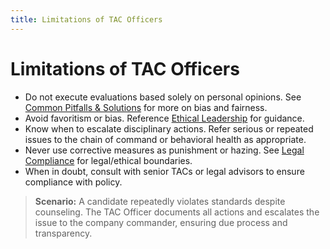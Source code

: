 ```yaml
---
title: Limitations of TAC Officers
---
```


# Limitations of TAC Officers

- Do not execute evaluations based solely on personal opinions. See [Common Pitfalls & Solutions](./tac-15-common-pitfalls.md) for more on bias and fairness.
- Avoid favoritism or bias. Reference [Ethical Leadership](./tac-13-ethical-leadership.md) for guidance.
- Know when to escalate disciplinary actions. Refer serious or repeated issues to the chain of command or behavioral health as appropriate.
- Never use corrective measures as punishment or hazing. See [Legal Compliance](./tac-19-legal-compliance.md) for legal/ethical boundaries.
- When in doubt, consult with senior TACs or legal advisors to ensure compliance with policy.

> **Scenario:** A candidate repeatedly violates standards despite counseling. The TAC Officer documents all actions and escalates the issue to the company commander, ensuring due process and transparency. 